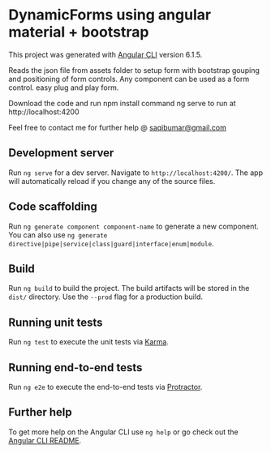 # DynamicForms using angular material + bootstrap

This project was generated with [Angular CLI](https://github.com/angular/angular-cli) version 6.1.5.

Reads the json file from assets folder to setup form with bootstrap gouping and positioning of form controls.
Any component can be used as a form control. easy plug and play form.

Download the code and run npm install command 
ng serve to run at http://localhost:4200

Feel free to contact me for further help @ saqibumar@gmail.com

## Development server

Run `ng serve` for a dev server. Navigate to `http://localhost:4200/`. The app will automatically reload if you change any of the source files.

## Code scaffolding

Run `ng generate component component-name` to generate a new component. You can also use `ng generate directive|pipe|service|class|guard|interface|enum|module`.

## Build

Run `ng build` to build the project. The build artifacts will be stored in the `dist/` directory. Use the `--prod` flag for a production build.

## Running unit tests

Run `ng test` to execute the unit tests via [Karma](https://karma-runner.github.io).

## Running end-to-end tests

Run `ng e2e` to execute the end-to-end tests via [Protractor](http://www.protractortest.org/).

## Further help

To get more help on the Angular CLI use `ng help` or go check out the [Angular CLI README](https://github.com/angular/angular-cli/blob/master/README.md).
